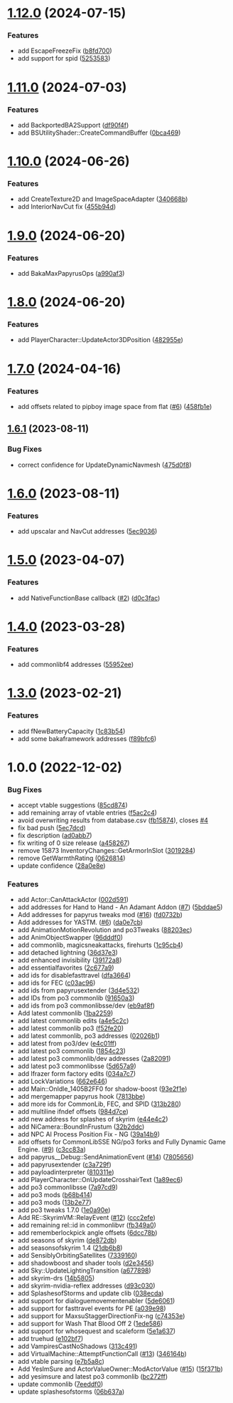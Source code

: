 # [1.12.0](https://github.com/alandtse/fallout_vr_address_library/compare/v1.11.0...v1.12.0) (2024-07-15)


### Features

* add EscapeFreezeFix ([b8fd700](https://github.com/alandtse/fallout_vr_address_library/commit/b8fd7007a545b7f6888af0d6ea1187f4c74d1a2b))
* add support for spid ([5253583](https://github.com/alandtse/fallout_vr_address_library/commit/5253583929890f38f67049ea6787c22b06c7f83b))

# [1.11.0](https://github.com/alandtse/fallout_vr_address_library/compare/v1.10.0...v1.11.0) (2024-07-03)


### Features

* add BackportedBA2Support ([df90f4f](https://github.com/alandtse/fallout_vr_address_library/commit/df90f4fb755ae8f372887a7a486c3e7b1c26d2a7))
* add BSUtilityShader::CreateCommandBuffer ([0bca469](https://github.com/alandtse/fallout_vr_address_library/commit/0bca46992954fb2428bc36d3b1c09ee5f10decbc))

# [1.10.0](https://github.com/alandtse/fallout_vr_address_library/compare/v1.9.0...v1.10.0) (2024-06-26)


### Features

* add CreateTexture2D and ImageSpaceAdapter ([340668b](https://github.com/alandtse/fallout_vr_address_library/commit/340668b88bbaee1ee7e0da79a39025bc268b58e9))
* add InteriorNavCut fix ([455b94d](https://github.com/alandtse/fallout_vr_address_library/commit/455b94d1e8a551b7007180f91f2001137a956fcf))

# [1.9.0](https://github.com/alandtse/fallout_vr_address_library/compare/v1.8.0...v1.9.0) (2024-06-20)


### Features

* add BakaMaxPapyrusOps ([a990af3](https://github.com/alandtse/fallout_vr_address_library/commit/a990af3edcbeb65d8e4d2bc39d6e61eee8292e97))

# [1.8.0](https://github.com/alandtse/fallout_vr_address_library/compare/v1.7.0...v1.8.0) (2024-06-20)


### Features

* add PlayerCharacter::UpdateActor3DPosition ([482955e](https://github.com/alandtse/fallout_vr_address_library/commit/482955e69f33ae474af955475e1ef23dfa7a39f7))

# [1.7.0](https://github.com/alandtse/fallout_vr_address_library/compare/v1.6.1...v1.7.0) (2024-04-16)


### Features

* add offsets related to pipboy image space from flat ([#6](https://github.com/alandtse/fallout_vr_address_library/issues/6)) ([458fb1e](https://github.com/alandtse/fallout_vr_address_library/commit/458fb1e652c9e60657fa13bb9bd5f3d313a60c2a))

## [1.6.1](https://github.com/alandtse/fallout_vr_address_library/compare/v1.6.0...v1.6.1) (2023-08-11)


### Bug Fixes

* correct confidence for UpdateDynamicNavmesh ([475d0f8](https://github.com/alandtse/fallout_vr_address_library/commit/475d0f8fc746605d1a76c7d363ae08fb2f0d7feb))

# [1.6.0](https://github.com/alandtse/fallout_vr_address_library/compare/v1.5.0...v1.6.0) (2023-08-11)


### Features

* add upscalar and NavCut addresses ([5ec9036](https://github.com/alandtse/fallout_vr_address_library/commit/5ec9036e2571a857aa49678f4a1fe4a77ccb70f9))

# [1.5.0](https://github.com/alandtse/fallout_vr_address_library/compare/v1.4.0...v1.5.0) (2023-04-07)


### Features

* add NativeFunctionBase callback ([#2](https://github.com/alandtse/fallout_vr_address_library/issues/2)) ([d0c3fac](https://github.com/alandtse/fallout_vr_address_library/commit/d0c3facecf61b0f8a69cecbed92af9650baee890))

# [1.4.0](https://github.com/alandtse/fallout_vr_address_library/compare/v1.3.0...v1.4.0) (2023-03-28)


### Features

* add commonlibf4 addresses ([55952ee](https://github.com/alandtse/fallout_vr_address_library/commit/55952eec3277da14d09623deee646e55b618df53))

# [1.3.0](https://github.com/alandtse/fallout_vr_address_library/compare/v1.2.0...v1.3.0) (2023-02-21)


### Features

* add fNewBatteryCapacity ([1c83b54](https://github.com/alandtse/fallout_vr_address_library/commit/1c83b54450d6789c8025e294949f94cd1ba3f6cd))
* add some bakaframework addresses ([f89bfc6](https://github.com/alandtse/fallout_vr_address_library/commit/f89bfc6b69936cf171a57d9c3bcddae44ce3b4eb))

# 1.0.0 (2022-12-02)


### Bug Fixes

* accept vtable suggestions ([85cd874](https://github.com/alandtse/fallout_vr_address_library/commit/85cd87458ef4779927515770d21d4dfba28503a7))
* add remaining array of vtable entries ([f5ac2c4](https://github.com/alandtse/fallout_vr_address_library/commit/f5ac2c4aa008518da6dded7658f3cd716342cad3))
* avoid overwriting results from database.csv ([fb15874](https://github.com/alandtse/fallout_vr_address_library/commit/fb15874ef19ac446d0ac90e25fd6a4ded7aa09e1)), closes [#4](https://github.com/alandtse/fallout_vr_address_library/issues/4)
* fix bad push ([5ec7dcd](https://github.com/alandtse/fallout_vr_address_library/commit/5ec7dcdb7f4ad60bfd72ed23211183499e52b814))
* fix description ([ad0abb7](https://github.com/alandtse/fallout_vr_address_library/commit/ad0abb70c6fe9ae88e0f3e3464bf9b78b822982f))
* fix writing of 0 size release ([a458267](https://github.com/alandtse/fallout_vr_address_library/commit/a458267928a4699afe9d10b8401cddbff0743c9e))
* remove 15873 InventoryChanges::GetArmorInSlot ([3019284](https://github.com/alandtse/fallout_vr_address_library/commit/30192840916b94ec2db50a56142589c8206efcf2))
* remove GetWarmthRating ([0626814](https://github.com/alandtse/fallout_vr_address_library/commit/0626814bde08df5f45532c4dc561c612a08b29d5))
* update confidence ([28a0e8e](https://github.com/alandtse/fallout_vr_address_library/commit/28a0e8e5cf1e8960daadcc9c325d39083db83192))


### Features

* add Actor::CanAttackActor ([002d591](https://github.com/alandtse/fallout_vr_address_library/commit/002d591dcb28238aedae15091f79c94ddb2b4ec4))
* add addresses for Hand to Hand - An Adamant Addon ([#7](https://github.com/alandtse/fallout_vr_address_library/issues/7)) ([5bddae5](https://github.com/alandtse/fallout_vr_address_library/commit/5bddae546a3ca851ee46a7e36b9e8df25e0142a7))
* Add addresses for papyrus tweaks mod ([#16](https://github.com/alandtse/fallout_vr_address_library/issues/16)) ([fd0732b](https://github.com/alandtse/fallout_vr_address_library/commit/fd0732b1ed93ea3e617128bcd2795d6ceff14dcd))
* Add addresses for YASTM. ([#6](https://github.com/alandtse/fallout_vr_address_library/issues/6)) ([da0e7cb](https://github.com/alandtse/fallout_vr_address_library/commit/da0e7cb247fc558f8aeb0822a8cf1865d64ce6cd))
* add AnimationMotionRevolution and po3Tweaks ([88203ec](https://github.com/alandtse/fallout_vr_address_library/commit/88203ecf1945fb8b86e38d981d7f07b7c3ac81f2))
* add AnimObjectSwapper ([96dddf0](https://github.com/alandtse/fallout_vr_address_library/commit/96dddf03002ab3e9c6f4abe0738f9aaa20a55b30))
* add commonlib, magicsneakattacks, firehurts ([1c95cb4](https://github.com/alandtse/fallout_vr_address_library/commit/1c95cb4f17687f777cbfbc8ce50ce924537d32c3))
* add detached lightning ([36d37e3](https://github.com/alandtse/fallout_vr_address_library/commit/36d37e3d6fb05ba68428984d8b30e3830acc5f9e))
* add enhanced invisibility ([39172a8](https://github.com/alandtse/fallout_vr_address_library/commit/39172a82430b2983b48da0b45cceb7f814262045))
* add essentialfavorites ([2c677a9](https://github.com/alandtse/fallout_vr_address_library/commit/2c677a90e388e497ed1f55c4d1a41bd51e1b275c))
* add ids for disablefasttravel ([dfa3664](https://github.com/alandtse/fallout_vr_address_library/commit/dfa3664a9c9de5e27794fe5ee52f28f5f0246e25))
* add ids for FEC ([c03ac96](https://github.com/alandtse/fallout_vr_address_library/commit/c03ac966da1a789c55dafb39532343baf7d67223))
* add ids from papyrusextender ([3d4e532](https://github.com/alandtse/fallout_vr_address_library/commit/3d4e5324891d72eae79ebd379836704eca62e8b0))
* add IDs from po3 commonlib ([91650a3](https://github.com/alandtse/fallout_vr_address_library/commit/91650a3497dc48a521637ad1ae3de15084e26136))
* add ids from po3 commonlibsse/dev ([eb9af8f](https://github.com/alandtse/fallout_vr_address_library/commit/eb9af8f872fa813720b5004e49352f65bd1b67a1))
* Add latest commonlib ([1ba2259](https://github.com/alandtse/fallout_vr_address_library/commit/1ba2259cbac975e8c30cb65e22c960a0f55b6ff0))
* add latest commonlib edits ([a4e5c2c](https://github.com/alandtse/fallout_vr_address_library/commit/a4e5c2c9c423dffbd6fb860b29328fe5aa3afb97))
* add latest commonlib po3 ([f52fe20](https://github.com/alandtse/fallout_vr_address_library/commit/f52fe209f1d0d9545aab32c44df91afdc0847190))
* add latest commonlib, po3 addresses ([02026b1](https://github.com/alandtse/fallout_vr_address_library/commit/02026b1d0b307e0d410731b5af3fdcc52d5d906e))
* add latest from po3/dev ([e4c01ff](https://github.com/alandtse/fallout_vr_address_library/commit/e4c01ff8297117a94e12116881653f0fd6a8c774))
* add latest po3 commonlib ([1854c23](https://github.com/alandtse/fallout_vr_address_library/commit/1854c23d50afd662ade1dda68cfafce9d0a4a541))
* add latest po3 commonlib/dev addresses ([2a82091](https://github.com/alandtse/fallout_vr_address_library/commit/2a82091aaa8c5f6fe68678fb20eb7af6fecb61fb))
* add latest po3 commonlibsse ([5d657a9](https://github.com/alandtse/fallout_vr_address_library/commit/5d657a9724d0bacdb0b97272828d3faad700825f))
* add lfrazer form factory edits ([034a7c7](https://github.com/alandtse/fallout_vr_address_library/commit/034a7c7dc34b51779c590e0790986700e4ea972c))
* add LockVariations ([662e646](https://github.com/alandtse/fallout_vr_address_library/commit/662e6460e047854eaf0b942081d7ba4d4d2a8cd6))
* add Main::OnIdle_1405B2FF0 for shadow-boost ([93e2f1e](https://github.com/alandtse/fallout_vr_address_library/commit/93e2f1e6a4d6beec3a3690a43c279937a8e8fe99))
* add mergemapper papyrus hook ([7813bbe](https://github.com/alandtse/fallout_vr_address_library/commit/7813bbec56a493040790f49d5deb61304ffed072))
* add more ids for CommonLib, FEC, and SPID ([313b280](https://github.com/alandtse/fallout_vr_address_library/commit/313b28044c3696d25843cc03e48709b8575546e9))
* add multiline ifndef offsets ([984d7ce](https://github.com/alandtse/fallout_vr_address_library/commit/984d7ce6e515f3e5a455dd73bcabe1b145b42578))
* add new address for splashes of skyrim ([e44e4c2](https://github.com/alandtse/fallout_vr_address_library/commit/e44e4c21c467bcaccfc46b6ddd9886e48e6466b0))
* add NiCamera::BoundInFrustum ([32b2ddc](https://github.com/alandtse/fallout_vr_address_library/commit/32b2ddc456ede3e328ed263ce5b965da9864565e))
* add NPC AI Process Position Fix - NG ([39a14b9](https://github.com/alandtse/fallout_vr_address_library/commit/39a14b9c884f4307a4f8250f40ca9f3e66e95eae))
* add offsets for CommonLibSSE NG/po3 forks and Fully Dynamic Game Engine. ([#9](https://github.com/alandtse/fallout_vr_address_library/issues/9)) ([c3cc83a](https://github.com/alandtse/fallout_vr_address_library/commit/c3cc83a07dc9a364429203113c232cf4cfd4bebb))
* add papyrus__Debug::SendAnimationEvent ([#14](https://github.com/alandtse/fallout_vr_address_library/issues/14)) ([7805656](https://github.com/alandtse/fallout_vr_address_library/commit/7805656e75e141eb0e6f25eec941930de1bbab47))
* add papyrusextender ([c3a729f](https://github.com/alandtse/fallout_vr_address_library/commit/c3a729ff0699e40e4033f80b0e4487b4f7c7fe53))
* add payloadinterpreter ([810311e](https://github.com/alandtse/fallout_vr_address_library/commit/810311ec05628547e01794b203c0d0a5fb13ae90))
* add PlayerCharacter::OnUpdateCrosshairText ([1a89ec6](https://github.com/alandtse/fallout_vr_address_library/commit/1a89ec685a8b9ff7b39f25548fd3aec714e2c28c))
* add po3 commonlibsse ([7a97cd9](https://github.com/alandtse/fallout_vr_address_library/commit/7a97cd99dc90bdb6efc77e541ac5b6cf7098e0fa))
* add po3 mods ([b68b414](https://github.com/alandtse/fallout_vr_address_library/commit/b68b414d08e268715e1f4134cce6986ee0ec62b5))
* add po3 mods ([13b2e77](https://github.com/alandtse/fallout_vr_address_library/commit/13b2e77bf8ca0a02f07a3e1994e8e72069054cfb))
* add po3 tweaks 1.7.0 ([1e0a90e](https://github.com/alandtse/fallout_vr_address_library/commit/1e0a90ee1307f14621d51de0966c03497d95f2ab))
* Add RE::SkyrimVM::RelayEvent ([#12](https://github.com/alandtse/fallout_vr_address_library/issues/12)) ([ccc2efe](https://github.com/alandtse/fallout_vr_address_library/commit/ccc2efed5403c28a3c5b0331472f042ad02a0b4b))
* add remaining rel::id in commonlibvr ([fb349a0](https://github.com/alandtse/fallout_vr_address_library/commit/fb349a06e63c8c5f80af453d25b0bb24e7dfedb2))
* add rememberlockpick angle offsets ([6dcc78b](https://github.com/alandtse/fallout_vr_address_library/commit/6dcc78b688b78d5b6367b5cc93549f881d45c46c))
* add seasons of skyrim ([de872db](https://github.com/alandtse/fallout_vr_address_library/commit/de872dbce85b3c95e0aac8a2e39cf9d981f99d95))
* add seasonsofskyrim 1.4 ([21db6b8](https://github.com/alandtse/fallout_vr_address_library/commit/21db6b83f426fc4a8386e204b3a7139d2ddb647f))
* add SensiblyOrbitingSatellites ([7339160](https://github.com/alandtse/fallout_vr_address_library/commit/73391604de8b85e548154d5b76b946e133720baf))
* add shadowboost and shader tools ([d2e3456](https://github.com/alandtse/fallout_vr_address_library/commit/d2e3456bc52bcc29bd68d313be6275703e00066d))
* add Sky::UpdateLightingTransition ([a677898](https://github.com/alandtse/fallout_vr_address_library/commit/a6778982cca03d7c95cde969fb8e4be2e7553a3f))
* add skyrim-drs ([14b5805](https://github.com/alandtse/fallout_vr_address_library/commit/14b5805b0a70f50ccdb9b58ae13c00340dec8639))
* add skyrim-nvidia-reflex addresses ([d93c030](https://github.com/alandtse/fallout_vr_address_library/commit/d93c030d7ad53cd86558957ab680651287a17b0c))
* add SplashesofStorms and update clib ([038ecda](https://github.com/alandtse/fallout_vr_address_library/commit/038ecda150e488ab6d4f5060a1a1e84e396aae1e))
* add support for dialoguemovementenabler ([5de6061](https://github.com/alandtse/fallout_vr_address_library/commit/5de60617d2f157ef60eccfc9b745740eed58b665))
* add support for fasttravel events for PE ([a039e98](https://github.com/alandtse/fallout_vr_address_library/commit/a039e981156ba016a19e42272bd11b27fb3a6f30))
* add support for MaxsuStaggerDirectionFix-ng ([c74353e](https://github.com/alandtse/fallout_vr_address_library/commit/c74353efb7753f7523dc5b8bdb2c3d5716eb846b))
* add support for Wash That Blood Off 2 ([1ede586](https://github.com/alandtse/fallout_vr_address_library/commit/1ede586a4c3a77dad18468b86a1826763f47c695))
* add support for whosequest and scaleform ([5e1a637](https://github.com/alandtse/fallout_vr_address_library/commit/5e1a637157e52e207533a290987c3bfeb1a4bfad))
* add truehud ([e102bf7](https://github.com/alandtse/fallout_vr_address_library/commit/e102bf7605869814be7321a89af1c4cb7603e2e9))
* add VampiresCastNoShadows ([313c491](https://github.com/alandtse/fallout_vr_address_library/commit/313c4912726cd712e73de720d840e933431d19b5))
* add VirtualMachine::AttemptFunctionCall ([#13](https://github.com/alandtse/fallout_vr_address_library/issues/13)) ([346164b](https://github.com/alandtse/fallout_vr_address_library/commit/346164bb28c5e18d1f546665e0b9dcc908465712))
* add vtable parsing ([e7b5a8c](https://github.com/alandtse/fallout_vr_address_library/commit/e7b5a8c68a34f7745645f26b56a1acdd46e49461))
* Add YesImSure and ActorValueOwner::ModActorValue ([#15](https://github.com/alandtse/fallout_vr_address_library/issues/15)) ([15f371b](https://github.com/alandtse/fallout_vr_address_library/commit/15f371b93e64bcb56f95b53860482ff918ad95a8))
* add yesimsure and latest po3 commonlib ([bc272ff](https://github.com/alandtse/fallout_vr_address_library/commit/bc272ffef3b06bdfbe51ef83901bd2deae4c5a3a))
* update commonlib ([7eeddf0](https://github.com/alandtse/fallout_vr_address_library/commit/7eeddf0b6d252218c04642f37b9132ed1f2028db))
* update splashesofstorms ([06b637a](https://github.com/alandtse/fallout_vr_address_library/commit/06b637a94c563b270f764b5f922814b074357af3))
